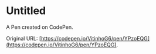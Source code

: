 # Untitled

A Pen created on CodePen.

Original URL: [https://codepen.io/VitinhoG6/pen/YPzoEQG](https://codepen.io/VitinhoG6/pen/YPzoEQG).

